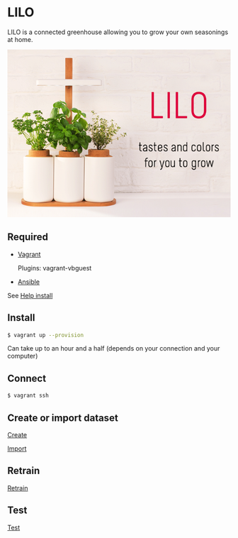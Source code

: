 # LILO
LILO is a connected greenhouse allowing you to grow your own seasonings at home.

[![alt text](https://github.com/zirkis/LILO/blob/kevin/docs/images/lilo.png)](https://pretapousser.fr)

## Required

- [Vagrant](https://www.vagrantup.com)
	
	Plugins: vagrant-vbguest

- [Ansible](http://docs.ansible.com/ansible)

See [Help install](https://github.com/zirkis/LILO/blob/kevin/docs/installation.md)

## Install
	
```bash
$ vagrant up --provision
```

Can take up to an hour and a half (depends on your connection and your computer)

## Connect

```bash
$ vagrant ssh
```

## Create or import dataset 

[Create](https://github.com/zirkis/LILO/blob/kevin/docs/makedataset.md)

[Import](https://github.com/zirkis/LILO/blob/kevin/docs/importdataset.md)

## Retrain 

[Retrain](https://github.com/zirkis/LILO/blob/kevin/docs/retrain.md)

## Test

[Test](https://github.com/zirkis/LILO/blob/kevin/docs/test.md)